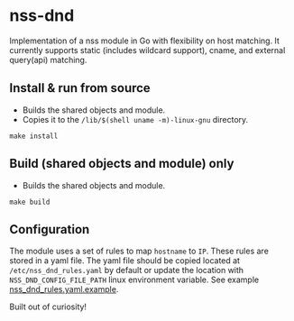 nss-dnd
=========

Implementation of a nss module in Go with flexibility on host matching. It currently supports static (includes
wildcard support), cname, and external query(api) matching.

## Install & run from source

- Builds the shared objects and module.
- Copies it to the `/lib/$(shell uname -m)-linux-gnu` directory.

````shell
make install
````

## Build (shared objects and module) only

- Builds the shared objects and module.

````shell
make build
````

## Configuration

The module uses a set of rules to map `hostname` to `IP`. These rules are stored in a yaml file. The yaml file should be
copied located at `/etc/nss_dnd_rules.yaml` by default or update the location with `NSS_DND_CONFIG_FILE_PATH` linux
environment variable. See example [nss_dnd_rules.yaml.example](nss_dnd_rules.yaml.example).

Built out of curiosity!
